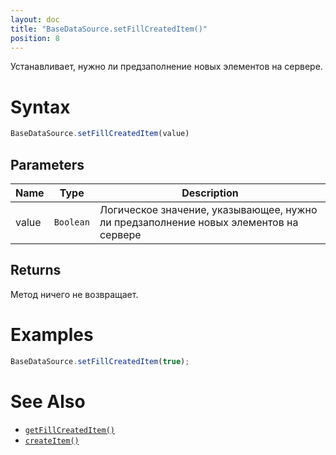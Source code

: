```yaml
---
layout: doc
title: "BaseDataSource.setFillCreatedItem()"
position: 8
---
```


Устанавливает, нужно ли предзаполнение новых элементов на сервере.

# Syntax

```js
BaseDataSource.setFillCreatedItem(value)
```

## Parameters

|Name|Type|Description|
|----|----|-----------|
|value|`Boolean`|Логическое значение, указывающее, нужно ли предзаполнение новых элементов на сервере|

## Returns

Метод ничего не возвращает.

# Examples

```js
BaseDataSource.setFillCreatedItem(true);
```

# See Also

* [`getFillCreatedItem()`](../BaseDataSource.getFillCreatedItem/)
* [`createItem()`](../BaseDataSource.createItem/)
